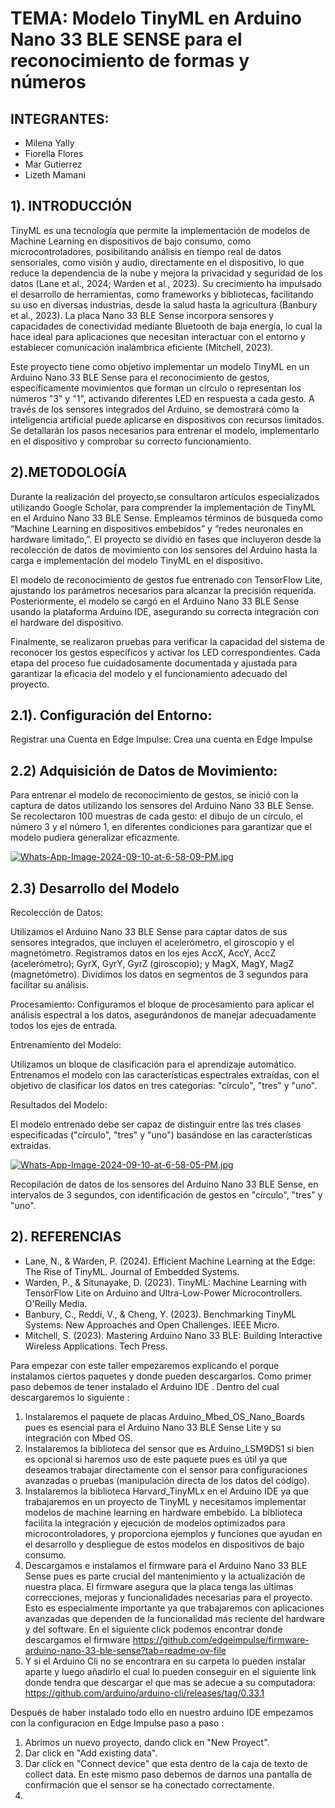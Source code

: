 # TEMA: Modelo TinyML en Arduino Nano 33 BLE SENSE para el reconocimiento de formas y números 

## INTEGRANTES: 
* Milena Yally
* Fiorella Flores
* Mar Gutierrez
* Lizeth Mamani
  
## 1). INTRODUCCIÓN

TinyML es una tecnología que permite la implementación de modelos de Machine Learning en dispositivos de bajo consumo, como microcontroladores, posibilitando análisis en tiempo real de datos sensoriales, como visión y audio, directamente en el dispositivo, lo que reduce la dependencia de la nube y mejora la privacidad y seguridad de los datos (Lane et al., 2024; Warden et al., 2023). Su crecimiento ha impulsado el desarrollo de herramientas, como frameworks y bibliotecas, facilitando su uso en diversas industrias, desde la salud hasta la agricultura (Banbury et al., 2023).
La placa Nano 33 BLE Sense incorpora sensores y capacidades de conectividad mediante Bluetooth de baja energía, lo cual la hace ideal para aplicaciones que necesitan interactuar con el entorno y establecer comunicación inalámbrica eficiente (Mitchell, 2023).

Este proyecto tiene como objetivo implementar un modelo TinyML en un Arduino Nano 33 BLE Sense para el reconocimiento de gestos, específicamente movimientos que forman un círculo o representan los números "3" y "1", activando diferentes LED en respuesta a cada gesto. A través de los sensores integrados del Arduino, se demostrará cómo la inteligencia artificial puede aplicarse en dispositivos con recursos limitados. Se detallarán los pasos necesarios para entrenar el modelo, implementarlo en el dispositivo y comprobar su correcto funcionamiento.

## 2).METODOLOGÍA 
Durante la realización del proyecto,se consultaron artículos especializados utilizando Google Scholar, para comprender la implementación de TinyML en el Arduino Nano 33 BLE Sense. Empleamos términos de búsqueda como “Machine Learning en dispositivos embebidos” y “redes neuronales en hardware limitado,”. El proyecto se dividió en fases que incluyeron desde la recolección de datos de movimiento con los sensores del Arduino hasta la carga e implementación del modelo TinyML en el dispositivo.

El modelo de reconocimiento de gestos fue entrenado con TensorFlow Lite, ajustando los parámetros necesarios para alcanzar la precisión requerida. Posteriormente, el modelo se cargó en el Arduino Nano 33 BLE Sense usando la plataforma Arduino IDE, asegurando su correcta integración con el hardware del dispositivo.

Finalmente, se realizaron pruebas para verificar la capacidad del sistema de reconocer los gestos específicos y activar los LED correspondientes. Cada etapa del proceso fue cuidadosamente documentada y ajustada para garantizar la eficacia del modelo y el funcionamiento adecuado del proyecto.


## 2.1). Configuración del Entorno:

Registrar una Cuenta en Edge Impulse: Crea una cuenta en Edge Impulse

## 2.2) Adquisición de Datos de Movimiento: 

Para entrenar el modelo de reconocimiento de gestos, se inició con la captura de datos utilizando los sensores del Arduino Nano 33 BLE Sense. Se recolectaron 100 muestras de cada gesto: el dibujo de un círculo, el número 3 y el número 1, en diferentes condiciones para garantizar que el modelo pudiera generalizar eficazmente.

[![Whats-App-Image-2024-09-10-at-6-58-09-PM.jpg](https://i.postimg.cc/qMc1W0z8/Whats-App-Image-2024-09-10-at-6-58-09-PM.jpg)](https://postimg.cc/TpwjWzjw)

## 2.3) Desarrollo del Modelo 
Recolección de Datos:

Utilizamos el Arduino Nano 33 BLE Sense para captar datos de sus sensores integrados, que incluyen el acelerómetro, el giroscopio y el magnetómetro.
Registramos datos en los ejes AccX, AccY, AccZ (acelerómetro); GyrX, GyrY, GyrZ (giroscopio); y MagX, MagY, MagZ (magnetómetro).
Dividimos los datos en segmentos de 3 segundos para facilitar su análisis.

Procesamiento:
Configuramos el bloque de procesamiento para aplicar el análisis espectral a los datos, asegurándonos de manejar adecuadamente todos los ejes de entrada.

Entrenamiento del Modelo:

Utilizamos un bloque de clasificación para el aprendizaje automático.
Entrenamos el modelo con las características espectrales extraídas, con el objetivo de clasificar los datos en tres categorías: "círculo", "tres" y "uno".

Resultados del Modelo:

El modelo entrenado debe ser capaz de distinguir entre las tres clases especificadas ("círculo", "tres" y "uno") basándose en las características extraídas.

[![Whats-App-Image-2024-09-10-at-6-58-05-PM.jpg](https://i.postimg.cc/nrNf5xr8/Whats-App-Image-2024-09-10-at-6-58-05-PM.jpg)](https://postimg.cc/ZvPQB16j)

Recopilación de datos de los sensores del Arduino Nano 33 BLE Sense, en intervalos de 3 segundos, con identificación de gestos en "círculo", "tres" y "uno".

## 2). REFERENCIAS

* Lane, N., & Warden, P. (2024). Efficient Machine Learning at the Edge: The Rise of TinyML. Journal of Embedded Systems.
* Warden, P., & Situnayake, D. (2023). TinyML: Machine Learning with TensorFlow Lite on Arduino and Ultra-Low-Power Microcontrollers. O'Reilly Media.
* Banbury, C., Reddi, V., & Cheng, Y. (2023). Benchmarking TinyML Systems: New Approaches and Open Challenges. IEEE Micro.
* Mitchell, S. (2023). Mastering Arduino Nano 33 BLE: Building Interactive Wireless Applications. Tech Press.



Para empezar con este taller empezaremos explicando el porque instalamos ciertos paquetes y donde pueden descargarlos.
Como primer paso debemos de tener instalado el Arduino IDE .
Dentro del cual descargaremos lo siguiente : 
1. Instalaremos el paquete de placas Arduino_Mbed_OS_Nano_Boards pues es esencial para el Arduino Nano 33 BLE Sense Lite y su integración con Mbed OS.
2. Instalaremos la biblioteca del sensor que es Arduino_LSM9DS1 si bien es opcional si haremos uso de este paquete pues es útil ya que deseamos trabajar directamente con el sensor para configuraciones avanzadas o pruebas (manipulación directa de los datos del código).
3. Instalaremos la biblioteca Harvard_TinyMLx en el Arduino IDE ya que trabajaremos en un proyecto de TinyML y necesitamos implementar modelos de machine learning en hardware embebido. La biblioteca facilita la integración y ejecución de modelos optimizados para microcontroladores, y proporciona ejemplos y funciones que ayudan en el desarrollo y despliegue de estos modelos en dispositivos de bajo consumo.
4. Descargamos e instalamos el firmware para el Arduino Nano 33 BLE Sense pues es parte crucial del mantenimiento y la actualización de nuestra placa. El firmware asegura que la placa tenga las últimas correcciones, mejoras y funcionalidades necesarias para el proyecto. Esto es especialmente importante ya que trabajaremos con aplicaciones avanzadas que dependen de la funcionalidad más reciente del hardware y del software. En el siguiente click podemos encontrar donde descargamos el firmware https://github.com/edgeimpulse/firmware-arduino-nano-33-ble-sense?tab=readme-ov-file
5. Y si el Arduino Cli no se encontrara en su carpeta lo pueden instalar aparte y luego añadirlo el cual lo pueden conseguir en el siguiente link donde tendra que descargar el que mas se adecue a su computadora: https://github.com/arduino/arduino-cli/releases/tag/0.33.1
   

Después de haber instalado todo ello en nuestro arduino IDE empezamos con la configuracion en Edge Impulse paso a paso :
1. Abrimos un nuevo proyecto, dando click en "New Proyect".
2. Dar click en "Add existing data".
3. Dar click en "Connect device" que esta dentro de la caja de texto de collect data. En este mismo paso debemos de darnos una pantalla de confirmación que el sensor se ha conectado correctamente.
4. 

